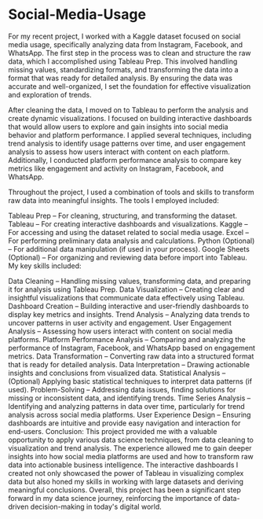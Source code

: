 # Social-Media-Usage
For my recent project, I worked with a Kaggle dataset focused on social media usage, specifically analyzing data from Instagram, Facebook, and WhatsApp. The first step in the process was to clean and structure the raw data, which I accomplished using Tableau Prep. This involved handling missing values, standardizing formats, and transforming the data into a format that was ready for detailed analysis. By ensuring the data was accurate and well-organized, I set the foundation for effective visualization and exploration of trends.

After cleaning the data, I moved on to Tableau to perform the analysis and create dynamic visualizations. I focused on building interactive dashboards that would allow users to explore and gain insights into social media behavior and platform performance. I applied several techniques, including trend analysis to identify usage patterns over time, and user engagement analysis to assess how users interact with content on each platform. Additionally, I conducted platform performance analysis to compare key metrics like engagement and activity on Instagram, Facebook, and WhatsApp.

Throughout the project, I used a combination of tools and skills to transform raw data into meaningful insights. The tools I employed included:

Tableau Prep – For cleaning, structuring, and transforming the dataset.
Tableau – For creating interactive dashboards and visualizations.
Kaggle – For accessing and using the dataset related to social media usage.
Excel – For performing preliminary data analysis and calculations.
Python (Optional) – For additional data manipulation (if used in your process).
Google Sheets (Optional) – For organizing and reviewing data before import into Tableau.
My key skills included:

Data Cleaning – Handling missing values, transforming data, and preparing it for analysis using Tableau Prep.
Data Visualization – Creating clear and insightful visualizations that communicate data effectively using Tableau.
Dashboard Creation – Building interactive and user-friendly dashboards to display key metrics and insights.
Trend Analysis – Analyzing data trends to uncover patterns in user activity and engagement.
User Engagement Analysis – Assessing how users interact with content on social media platforms.
Platform Performance Analysis – Comparing and analyzing the performance of Instagram, Facebook, and WhatsApp based on engagement metrics.
Data Transformation – Converting raw data into a structured format that is ready for detailed analysis.
Data Interpretation – Drawing actionable insights and conclusions from visualized data.
Statistical Analysis – (Optional) Applying basic statistical techniques to interpret data patterns (if used).
Problem-Solving – Addressing data issues, finding solutions for missing or inconsistent data, and identifying trends.
Time Series Analysis – Identifying and analyzing patterns in data over time, particularly for trend analysis across social media platforms.
User Experience Design – Ensuring dashboards are intuitive and provide easy navigation and interaction for end-users.
Conclusion:
This project provided me with a valuable opportunity to apply various data science techniques, from data cleaning to visualization and trend analysis. The experience allowed me to gain deeper insights into how social media platforms are used and how to transform raw data into actionable business intelligence. The interactive dashboards I created not only showcased the power of Tableau in visualizing complex data but also honed my skills in working with large datasets and deriving meaningful conclusions. Overall, this project has been a significant step forward in my data science journey, reinforcing the importance of data-driven decision-making in today's digital world.
